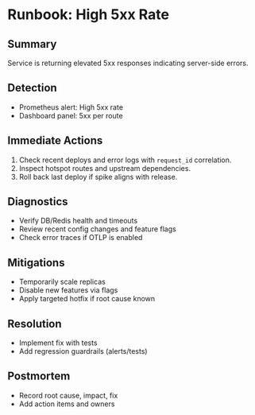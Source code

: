 # Runbook: High 5xx Rate

## Summary
Service is returning elevated 5xx responses indicating server-side errors.

## Detection
- Prometheus alert: High 5xx rate
- Dashboard panel: 5xx per route

## Immediate Actions
1. Check recent deploys and error logs with `request_id` correlation.
2. Inspect hotspot routes and upstream dependencies.
3. Roll back last deploy if spike aligns with release.

## Diagnostics
- Verify DB/Redis health and timeouts
- Review recent config changes and feature flags
- Check error traces if OTLP is enabled

## Mitigations
- Temporarily scale replicas
- Disable new features via flags
- Apply targeted hotfix if root cause known

## Resolution
- Implement fix with tests
- Add regression guardrails (alerts/tests)

## Postmortem
- Record root cause, impact, fix
- Add action items and owners
